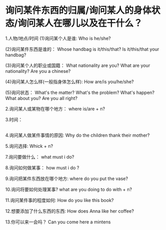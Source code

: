 # 询问某件东西的归属/询问某人的身体状态/询问某人在哪儿以及在干什么？

1.人物/地点/时间
(1)询问某个人是谁:
  Who is he/she?

(2)询问某件东西是谁的：
  Whose handbag is it/this/that?
  Is it/this/that your handbag?

(3)询问某个人的职业或国籍：
  What nationality are you?
  What are your nationality?
  Are you a chinese?

(4)询问某人怎么样(一般指身体怎么样):
  How are/is you/he/she?

(5)询问状态：
  What's the matter?
  What's the problem?
  What's happen?
  What about you?
  Are you all right?

2.询问某人或某物在哪个地方：
 where is/are + n?

3.时间：


##
4.询问某人做某件事情的原因:
  Why do the children thank their mother?




5.询问选择:
  Whick + n?


7.询问要做什么：
  what must i do?

8.询问如何做某事：
  how must i do ?

9.询问把某件东西放在哪个地方:
  where do you put the vase?

10.询问将要如何处理某事?
  what are you doing to do with + n?

11.询问某件事的程度如何:
  How do you like this book?

12.想要添加了什么东西的东西:
  How does Anna like her coffee?


13.你可以来一会吗？
   Can you come here a mintens









